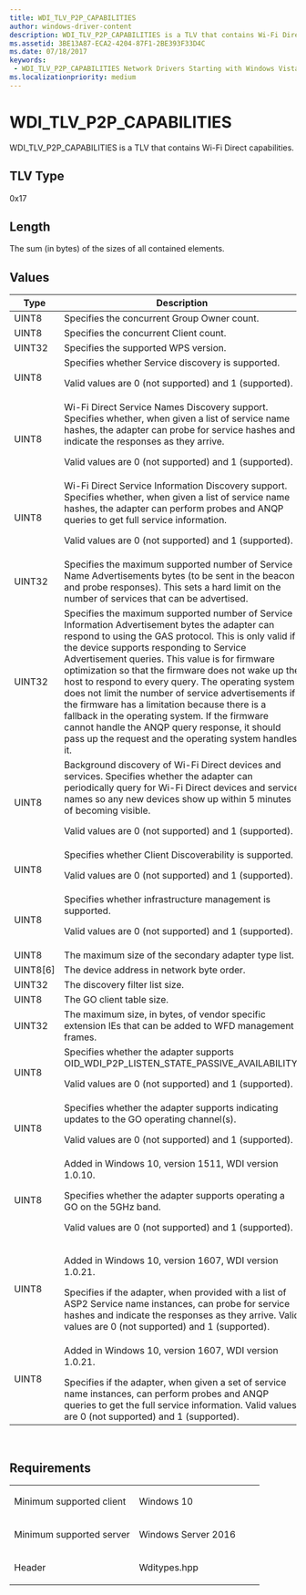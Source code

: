 ```yaml
---
title: WDI_TLV_P2P_CAPABILITIES
author: windows-driver-content
description: WDI_TLV_P2P_CAPABILITIES is a TLV that contains Wi-Fi Direct capabilities.
ms.assetid: 3BE13A87-ECA2-4204-87F1-2BE393F33D4C
ms.date: 07/18/2017 
keywords:
 - WDI_TLV_P2P_CAPABILITIES Network Drivers Starting with Windows Vista
ms.localizationpriority: medium
---
```


# WDI\_TLV\_P2P\_CAPABILITIES


WDI\_TLV\_P2P\_CAPABILITIES is a TLV that contains Wi-Fi Direct capabilities.

## TLV Type


0x17

## Length


The sum (in bytes) of the sizes of all contained elements.

## Values


<table>
<colgroup>
<col width="50%" />
<col width="50%" />
</colgroup>
<thead>
<tr class="header">
<th>Type</th>
<th>Description</th>
</tr>
</thead>
<tbody>
<tr class="odd">
<td>UINT8</td>
<td>Specifies the concurrent Group Owner count.</td>
</tr>
<tr class="even">
<td>UINT8</td>
<td>Specifies the concurrent Client count.</td>
</tr>
<tr class="odd">
<td>UINT32</td>
<td>Specifies the supported WPS version.</td>
</tr>
<tr class="even">
<td>UINT8</td>
<td>Specifies whether Service discovery is supported.
<p>Valid values are 0 (not supported) and 1 (supported).</p></td>
</tr>
<tr class="odd">
<td>UINT8</td>
<td>Wi-Fi Direct Service Names Discovery support. Specifies whether, when given a list of service name hashes, the adapter can probe for service hashes and indicate the responses as they arrive.
<p>Valid values are 0 (not supported) and 1 (supported).</p></td>
</tr>
<tr class="even">
<td>UINT8</td>
<td>Wi-Fi Direct Service Information Discovery support. Specifies whether, when given a list of service name hashes, the adapter can perform probes and ANQP queries to get full service information.
<p>Valid values are 0 (not supported) and 1 (supported).</p></td>
</tr>
<tr class="odd">
<td>UINT32</td>
<td>Specifies the maximum supported number of Service Name Advertisements bytes (to be sent in the beacon and probe responses). This sets a hard limit on the number of services that can be advertised.</td>
</tr>
<tr class="even">
<td>UINT32</td>
<td>Specifies the maximum supported number of Service Information Advertisement bytes the adapter can respond to using the GAS protocol. This is only valid if the device supports responding to Service Advertisement queries. This value is for firmware optimization so that the firmware does not wake up the host to respond to every query. The operating system does not limit the number of service advertisements if the firmware has a limitation because there is a fallback in the operating system. If the firmware cannot handle the ANQP query response, it should pass up the request and the operating system handles it.</td>
</tr>
<tr class="odd">
<td>UINT8</td>
<td>Background discovery of Wi-Fi Direct devices and services. Specifies whether the adapter can periodically query for Wi-Fi Direct devices and service names so any new devices show up within 5 minutes of becoming visible.
<p>Valid values are 0 (not supported) and 1 (supported).</p></td>
</tr>
<tr class="even">
<td>UINT8</td>
<td>Specifies whether Client Discoverability is supported.
<p>Valid values are 0 (not supported) and 1 (supported).</p></td>
</tr>
<tr class="odd">
<td>UINT8</td>
<td>Specifies whether infrastructure management is supported.
<p>Valid values are 0 (not supported) and 1 (supported).</p></td>
</tr>
<tr class="even">
<td>UINT8</td>
<td>The maximum size of the secondary adapter type list.</td>
</tr>
<tr class="odd">
<td>UINT8[6]</td>
<td>The device address in network byte order.</td>
</tr>
<tr class="even">
<td>UINT32</td>
<td>The discovery filter list size.</td>
</tr>
<tr class="odd">
<td>UINT8</td>
<td>The GO client table size.</td>
</tr>
<tr class="even">
<td>UINT32</td>
<td>The maximum size, in bytes, of vendor specific extension IEs that can be added to WFD management frames.</td>
</tr>
<tr class="odd">
<td>UINT8</td>
<td>Specifies whether the adapter supports OID_WDI_P2P_LISTEN_STATE_PASSIVE_AVAILABILITY.
<p>Valid values are 0 (not supported) and 1 (supported).</p></td>
</tr>
<tr class="even">
<td>UINT8</td>
<td>Specifies whether the adapter supports indicating updates to the GO operating channel(s).
<p>Valid values are 0 (not supported) and 1 (supported).</p></td>
</tr>
<tr class="odd">
<td>UINT8</td>
<td>Added in Windows 10, version 1511, WDI version 1.0.10.
<p>Specifies whether the adapter supports operating a GO on the 5GHz band.</p>
<p>Valid values are 0 (not supported) and 1 (supported).</p></td>
</tr>
<tr class="even">
<td><p>UINT8</p></td>
<td><p>Added in Windows 10, version 1607, WDI version 1.0.21.</p>
Specifies if the adapter, when provided with a list of ASP2 Service name instances, can probe for service hashes and indicate the responses as they arrive. Valid values are 0 (not supported) and 1 (supported).</td>
</tr>
<tr class="odd">
<td><p>UINT8</p></td>
<td><p>Added in Windows 10, version 1607, WDI version 1.0.21.</p>
Specifies if the adapter, when given a set of service name instances, can perform probes and ANQP queries to get the full service information. Valid values are 0 (not supported) and 1 (supported).</td>
</tr>
</tbody>
</table>

 

Requirements
------------

<table>
<colgroup>
<col width="50%" />
<col width="50%" />
</colgroup>
<tbody>
<tr class="odd">
<td><p>Minimum supported client</p></td>
<td><p>Windows 10</p></td>
</tr>
<tr class="even">
<td><p>Minimum supported server</p></td>
<td><p>Windows Server 2016</p></td>
</tr>
<tr class="odd">
<td><p>Header</p></td>
<td>Wditypes.hpp</td>
</tr>
</tbody>
</table>

 

 




